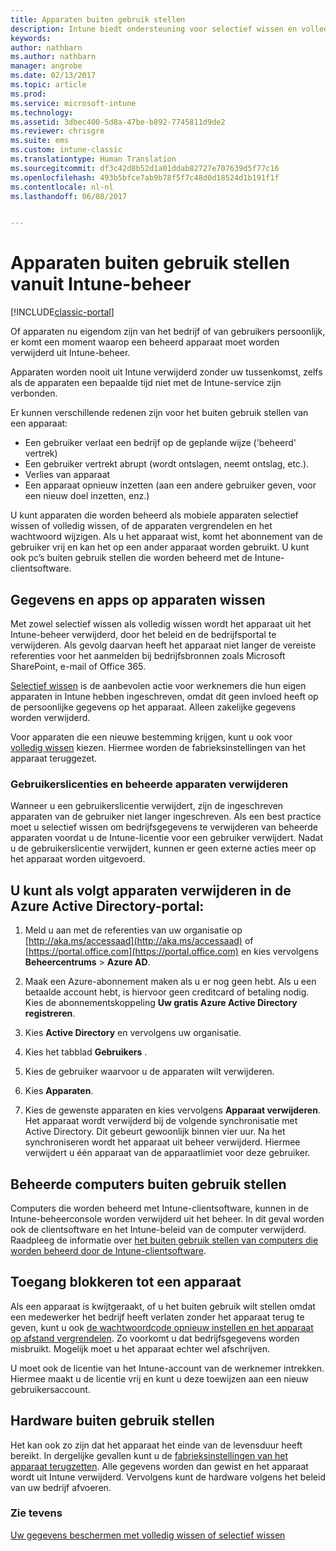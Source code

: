 ```yaml
---
title: Apparaten buiten gebruik stellen
description: Intune biedt ondersteuning voor selectief wissen en volledig wissen waarmee apparaten uit het Intune-beheer kunnen worden verwijderd door hun beleid en de bedrijfsportal te verwijderen.
keywords: 
author: nathbarn
ms.author: nathbarn
manager: angrobe
ms.date: 02/13/2017
ms.topic: article
ms.prod: 
ms.service: microsoft-intune
ms.technology: 
ms.assetid: 3dbec400-5d8a-47be-b892-7745811d9de2
ms.reviewer: chrisgre
ms.suite: ems
ms.custom: intune-classic
ms.translationtype: Human Translation
ms.sourcegitcommit: df3c42d8b52d1a01ddab82727e707639d5f77c16
ms.openlocfilehash: 493b5bfce7ab9b78f5f7c48d0d18524d1b191f1f
ms.contentlocale: nl-nl
ms.lasthandoff: 06/08/2017


---
```


# <a name="retire-devices-from-intune-management"></a>Apparaten buiten gebruik stellen vanuit Intune-beheer

[!INCLUDE[classic-portal](../includes/classic-portal.md)]

Of apparaten nu eigendom zijn van het bedrijf of van gebruikers persoonlijk, er komt een moment waarop een beheerd apparaat moet worden verwijderd uit Intune-beheer.

Apparaten worden nooit uit Intune verwijderd zonder uw tussenkomst, zelfs als de apparaten een bepaalde tijd niet met de Intune-service zijn verbonden.

Er kunnen verschillende redenen zijn voor het buiten gebruik stellen van een apparaat:

-   Een gebruiker verlaat een bedrijf op de geplande wijze ('beheerd' vertrek)
-   Een gebruiker vertrekt abrupt (wordt ontslagen, neemt ontslag, etc.).
-   Verlies van apparaat
-   Een apparaat opnieuw inzetten (aan een andere gebruiker geven, voor een nieuw doel inzetten, enz.)

U kunt apparaten die worden beheerd als mobiele apparaten selectief wissen of volledig wissen, of de apparaten vergrendelen en het wachtwoord wijzigen. Als u het apparaat wist, komt het abonnement van de gebruiker vrij en kan het op een ander apparaat worden gebruikt. U kunt ook pc’s buiten gebruik stellen die worden beheerd met de Intune-clientsoftware.

## <a name="wipe-data-and-apps-from-devices"></a>Gegevens en apps op apparaten wissen
Met zowel selectief wissen als volledig wissen wordt het apparaat uit het Intune-beheer verwijderd, door het beleid en de bedrijfsportal te verwijderen. Als gevolg daarvan heeft het apparaat niet langer de vereiste referenties voor het aanmelden bij bedrijfsbronnen zoals Microsoft SharePoint, e-mail of Office 365.

[Selectief wissen](use-remote-wipe-to-help-protect-data-using-microsoft-intune.md#selective-wipe) is de aanbevolen actie voor werknemers die hun eigen apparaten in Intune hebben ingeschreven, omdat dit geen invloed heeft op de persoonlijke gegevens op het apparaat. Alleen zakelijke gegevens worden verwijderd.

Voor apparaten die een nieuwe bestemming krijgen, kunt u ook voor [volledig wissen](use-remote-wipe-to-help-protect-data-using-microsoft-intune.md#full-wipe) kiezen. Hiermee worden de fabrieksinstellingen van het apparaat teruggezet.

### <a name="removing-user-licenses-and-managed-devices"></a>Gebruikerslicenties en beheerde apparaten verwijderen
Wanneer u een gebruikerslicentie verwijdert, zijn de ingeschreven apparaten van de gebruiker niet langer ingeschreven. Als een best practice moet u selectief wissen om bedrijfsgegevens te verwijderen van beheerde apparaten voordat u de Intune-licentie voor een gebruiker verwijdert. Nadat u de gebruikerslicentie verwijdert, kunnen er geen externe acties meer op het apparaat worden uitgevoerd.

## <a name="to-delete-devices-in-the-azure-active-directory-portal"></a>U kunt als volgt apparaten verwijderen in de Azure Active Directory-portal:

1.  Meld u aan met de referenties van uw organisatie op [http://aka.ms/accessaad](http://aka.ms/accessaad) of [https://portal.office.com](https://portal.office.com) en kies vervolgens **Beheercentrums** &gt; **Azure AD**.

2.  Maak een Azure-abonnement maken als u er nog geen hebt. Als u een betaalde account hebt, is hiervoor geen creditcard of betaling nodig. Kies de abonnementskoppeling **Uw gratis Azure Active Directory registreren**.

4.  Kies **Active Directory** en vervolgens uw organisatie.

5.  Kies het tabblad **Gebruikers** .

6.  Kies de gebruiker waarvoor u de apparaten wilt verwijderen.

7.  Kies **Apparaten**.

8.  Kies de gewenste apparaten en kies vervolgens **Apparaat verwijderen**. Het apparaat wordt verwijderd bij de volgende synchronisatie met Active Directory. Dit gebeurt gewoonlijk binnen vier uur. Na het synchroniseren wordt het apparaat uit beheer verwijderd. Hiermee verwijdert u één apparaat van de apparaatlimiet voor deze gebruiker.

## <a name="retire-managed-computers"></a>Beheerde computers buiten gebruik stellen
Computers die worden beheerd met Intune-clientsoftware, kunnen in de Intune-beheerconsole worden verwijderd uit het beheer. In dit geval worden ook de clientsoftware en het Intune-beleid van de computer verwijderd. Raadpleeg de informatie over [het buiten gebruik stellen van computers die worden beheerd door de Intune-clientsoftware](retire-a-windows-pc-with-microsoft-intune.md).

## <a name="block-access-a-device"></a>Toegang blokkeren tot een apparaat
Als een apparaat is kwijtgeraakt, of u het buiten gebruik wilt stellen omdat een medewerker het bedrijf heeft verlaten zonder het apparaat terug te geven, kunt u ook [de wachtwoordcode opnieuw instellen en het apparaat op afstand vergrendelen](use-remote-lock-and-passcode-reset-in-microsoft-intune.md). Zo voorkomt u dat bedrijfsgegevens worden misbruikt. Mogelijk moet u het apparaat echter wel afschrijven.

U moet ook de licentie van het Intune-account van de werknemer intrekken. Hiermee maakt u de licentie vrij en kunt u deze toewijzen aan een nieuw gebruikersaccount.

## <a name="retire-hardware"></a>Hardware buiten gebruik stellen
Het kan ook zo zijn dat het apparaat het einde van de levensduur heeft bereikt. In dergelijke gevallen kunt u de [fabrieksinstellingen van het apparaat terugzetten](use-remote-wipe-to-help-protect-data-using-microsoft-intune.md). Alle gegevens worden dan gewist en het apparaat wordt uit Intune verwijderd. Vervolgens kunt de hardware volgens het beleid van uw bedrijf afvoeren.

### <a name="see-also"></a>Zie tevens
[Uw gegevens beschermen met volledig wissen of selectief wissen](use-remote-wipe-to-help-protect-data-using-microsoft-intune.md)

